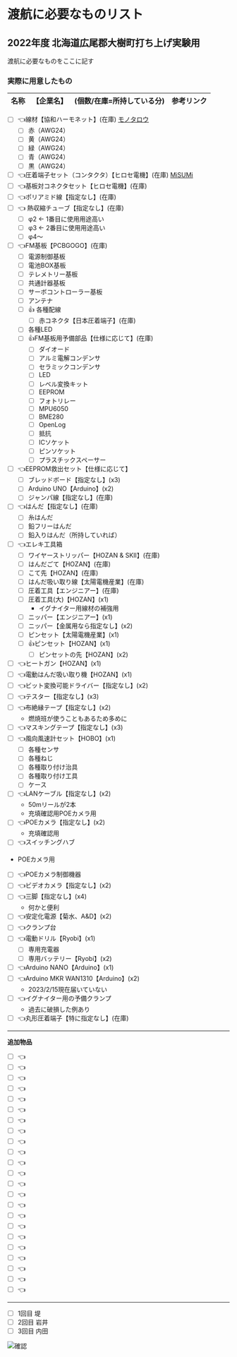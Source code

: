 # 渡航に必要なものリスト

## 2022年度 北海道広尾郡大樹町打ち上げ実験用

渡航に必要なものをここに記す

### 実際に用意したもの
| 名称 | 【企業名】 | (個数/在庫=所持している分) | 参考リンク |
| ---- | ---------- | -------------------------- | ---------- |

- [ ] :point_left:線材【協和ハーモネット】(在庫) [モノタロウ](https://www.monotaro.com/p/6242/6264/)
  - [ ] 赤（AWG24）
  - [ ] 黄（AWG24）
  - [ ] 緑（AWG24）
  - [ ] 青（AWG24）
  - [ ] 黒（AWG24）

- [ ] :point_left:圧着端子セット（コンタクタ）【ヒロセ電機】(在庫) [MiSUMi](https://jp.misumi-ec.com/vona2/detail/222000425951/?HissuCode=DF1B-R24&PNSearch=DF1B-R24&KWSearch=DF1B-R24&searchFlow=results2products&list=PageSearchResult)
- [ ] :point_left:基板対コネクタセット【ヒロセ電機】(在庫)
- [ ] :point_left:ポリアミド線【指定なし】(在庫)
- [ ] :point_left: 熱収縮チューブ【指定なし】(在庫)
  - [ ] φ2 ← 1番目に使用用途高い
  - [ ] φ3 ← 2番目に使用用途高い
  - [ ] φ4～
- [ ] :point_left:FM基板【PCBGOGO】(在庫)
  - [ ] 電源制御基板
  - [ ] 電池BOX基板
  - [ ] テレメトリー基板
  - [ ] 共通計器基板
  - [ ] サーボコントローラー基板
  - [ ] アンテナ
  - [ ] :+1: 各種配線
    - [ ] 赤コネクタ【日本圧着端子】(在庫)
  - [ ] 各種LED
  - [ ] :+1:FM基板用予備部品【仕様に応じて】(在庫)
    - [ ] ダイオード
    - [ ] アルミ電解コンデンサ
    - [ ] セラミックコンデンサ
    - [ ] LED
    - [ ] レベル変換キット
    - [ ] EEPROM
    - [ ] フォトリレー
    - [ ] MPU6050
    - [ ] BME280
    - [ ] OpenLog
    - [ ] 抵抗
    - [ ] ICソケット
    - [ ] ピンソケット
    - [ ] プラスチックスペーサー
- [ ] :point_left:EEPROM救出セット【仕様に応じて】
  - [ ] ブレッドボード【指定なし】(x3)
  - [ ] Arduino UNO【Arduino】(x2)
  - [ ] ジャンパ線【指定なし】(在庫)
- [ ] :point_left:はんだ【指定なし】(在庫)
  - [ ] 糸はんだ
  - [ ] 鉛フリーはんだ
  - [ ] 鉛入りはんだ（所持していれば）
- [ ] :point_left:エレキ工具箱
  - [ ] ワイヤーストリッパー【HOZAN & SKII】(在庫)
  - [ ] はんだごて【HOZAN】(在庫)
  - [ ] こて先【HOZAN】(在庫)
  - [ ] はんだ吸い取り線【太陽電機産業】(在庫)
  - [ ] 圧着工具【エンジニアー】(在庫)
  - [ ] 圧着工具(大)【HOZAN】(x1)
    - イグナイター用線材の補強用
  - [ ] ニッパー【エンジニアー】(x1)
  - [ ] ニッパー【金属用なら指定なし】(x2)
  - [ ] ピンセット【太陽電機産業】(x1)
  - [ ] :+1:ピンセット【HOZAN】(x1)
    - [ ] ピンセットの先【HOZAN】(x2)
- [ ] :point_left:ヒートガン【HOZAN】(x1)
- [ ] :point_left:電動はんだ吸い取り機【HOZAN】(x1)
- [ ] :point_left:ビット変換可能ドライバー【指定なし】(x2)
- [ ] :point_left:テスター【指定なし】(x3)
- [ ] :point_left:布絶縁テープ【指定なし】(x2)
  - 燃焼班が使うこともあるため多めに
- [ ] :point_left:マスキングテープ【指定なし】(x3)
- [ ] :point_left:風向風速計セット【HOBO】(x1)
  - [ ] 各種センサ
  - [ ] 各種ねじ
  - [ ] 各種取り付け治具
  - [ ] 各種取り付け工具
  - [ ] ケース
- [ ] :point_left:LANケーブル【指定なし】(x2)
  - 50mリールが2本
  - 充填確認用POEカメラ用
- [ ] :point_left:POEカメラ【指定なし】(x2)
  - 充填確認用
- [ ] :point_left:スイッチングハブ
-  POEカメラ用
- [ ] :point_left:POEカメラ制御機器
- [ ] :point_left:ビデオカメラ【指定なし】(x2)
- [ ] :point_left:三脚【指定なし】(x4)
  - 何かと便利
- [ ] :point_left:安定化電源【菊水、A&D】(x2)
- [ ] :point_left:クランプ台
- [ ] :point_left:電動ドリル【Ryobi】(x1)
  - [ ] 専用充電器
  - [ ] 専用バッテリー【Ryobi】(x2)
- [ ] :point_left:Arduino NANO【Arduino】(x1)
- [ ] :point_left:Arduino MKR WAN1310【Arduino】(x2)
  - 2023/2/15現在届いていない
- [ ] :point_left:イグナイター用の予備クランプ
  - 過去に破損した例あり
- [ ] :point_left:丸形圧着端子【特に指定なし】(在庫)
---

**追加物品**

- [ ] :point_left:
- [ ] :point_left:
- [ ] :point_left:
- [ ] :point_left:
- [ ] :point_left:
- [ ] :point_left:
- [ ] :point_left:
- [ ] :point_left:
- [ ] :point_left:
- [ ] :point_left:
- [ ] :point_left:
- [ ] :point_left:
- [ ] :point_left:
- [ ] :point_left:
- [ ] :point_left:
- [ ] :point_left:
- [ ] :point_left:
- [ ] :point_left:
- [ ] :point_left:
- [ ] :point_left:
- [ ] :point_left:
- [ ] :point_left:
- [ ] :point_left:

---

- [ ] 1回目 堤
- [ ] 2回目 岩井
- [ ] 3回目 内田

![確認](https://i.pinimg.com/236x/58/37/20/583720088beb6cd904f5ae1cd72f853d.jpg)